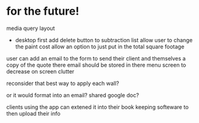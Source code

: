 # for the future!
media query layout
- desktop first
add delete button to subtraction list 
allow user to change the paint cost
allow an option to just put in the total square footage

user can add an email to the form to send their client and themselves a copy of the quote
there email should be stored in there menu screen to decrease on screen clutter

reconsider that best way to apply each wall?


or it would format into an email?
shared google doc?

clients using the app can extened it into their book keeping softeware to then upload their info

